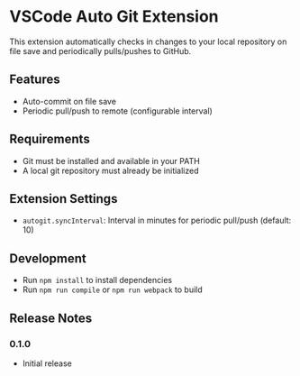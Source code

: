 # VSCode Auto Git Extension

This extension automatically checks in changes to your local repository on file save and periodically pulls/pushes to GitHub.

## Features
- Auto-commit on file save
- Periodic pull/push to remote (configurable interval)

## Requirements
- Git must be installed and available in your PATH
- A local git repository must already be initialized

## Extension Settings
- `autogit.syncInterval`: Interval in minutes for periodic pull/push (default: 10)

## Development
- Run `npm install` to install dependencies
- Run `npm run compile` or `npm run webpack` to build

## Release Notes

### 0.1.0
- Initial release
